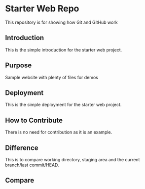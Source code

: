 # Starter Web Repo

This repository is for showing how Git and GitHub work

## Introduction

This is the simple introduction for the starter web project.

## Purpose

Sample website with plenty of files for demos

## Deployment

This is the simple deployment for the starter web project.

## How to Contribute

There is no need for contribution as it is an example.

## Difference

This is to compare working directory, staging area and the current branch/last commit/HEAD.

## Compare